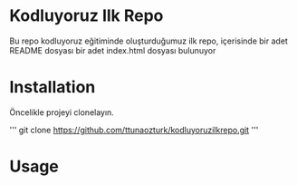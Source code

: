 # Kodluyoruz Ilk Repo
Bu repo kodluyoruz eğitiminde oluşturduğumuz ilk repo, içerisinde bir adet README dosyası bir adet index.html dosyası bulunuyor


# Installation
Öncelikle projeyi clonelayın.

''' git clone https://github.com/ttunaozturk/kodluyoruzilkrepo.git '''


# Usage
